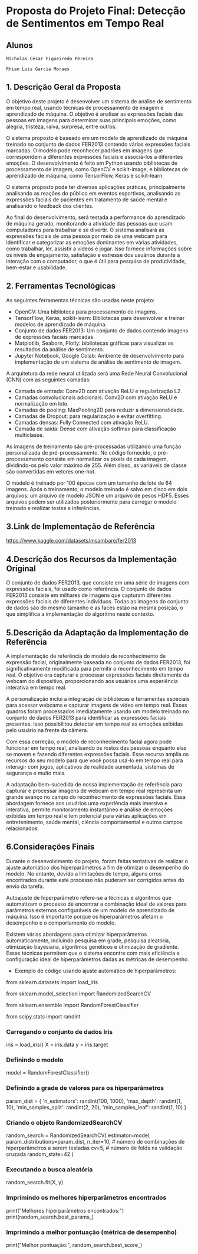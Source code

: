 # Proposta do Projeto Final: Detecção de Sentimentos em Tempo Real

## Alunos

`Nícholas César Figueiredo Pereira`

`Rhian Luis Garcia Moraes`
 
## 1. Descrição Geral da Proposta

O objetivo deste projeto é desenvolver um sistema de análise de sentimento em tempo real, usando técnicas de processamento de imagem e aprendizado de máquina. O objetivo é analisar as expressões faciais das pessoas em imagens para determinar suas principais emoções, como alegria, tristeza, raiva, surpresa, entre outros.

O sistema proposto é baseado em um modelo de aprendizado de máquina treinado no conjunto de dados FER2013 contendo várias expressões faciais marcadas. O modelo pode reconhecer padrões em imagens que correspondem a diferentes expressões faciais e associá-los a diferentes emoções. O desenvolvimento é feito em Python usando bibliotecas de processamento de imagem, como OpenCV e scikit-image, e bibliotecas de aprendizado de máquina, como TensorFlow, Keras e scikit-learn.

O sistema proposto pode ter diversas aplicações práticas, principalmente analisando as reações do público em eventos esportivos, analisando as expressões faciais de pacientes em tratamento de saúde mental e analisando o feedback dos clientes.

Ao final do desenvolvimento, será testada a performance do aprendizado de máquina gerado, monitorando a atividade das pessoas que usam computadores para trabalhar e se divertir. O sistema analisará as expressões faciais de uma pessoa por meio de uma webcam para identificar e categorizar as emoções dominantes em várias atividades, como trabalhar, ler, assistir a vídeos e jogar. Isso fornece informações sobre os níveis de engajamento, satisfação e estresse dos usuários durante a interação com o computador, o que é útil para pesquisa de produtividade, bem-estar e usabilidade.

## 2. Ferramentas Tecnológicas

As seguintes ferramentas técnicas são usadas neste projeto:
- OpenCV: Uma biblioteca para processamento de imagens.
- TensorFlow, Keras, scikit-learn: Bibliotecas para desenvolver e treinar modelos de aprendizado de máquina.
- Conjunto de dados FER2013: Um conjunto de dados contendo imagens de expressões faciais marcadas.
- Matplotlib, Seaborn, Plotly: bibliotecas gráficas para visualizar os resultados da análise de sentimento.
- Jupyter Notebook, Google Colab: Ambiente de desenvolvimento para implementação de um sistema de análise de sentimento de imagem.

A arquitetura da rede neural utilizada será uma Rede Neural Convolucional (CNN) com as seguintes camadas:
- Camada de entrada: Conv2D com ativação ReLU e regularização L2.
- Camadas convolucionais adicionais: Conv2D com ativação ReLU e normalização em lote.
- Camadas de pooling: MaxPooling2D para reduzir a dimensionalidade.
- Camadas de Dropout: para regularização e evitar overfitting.
- Camadas densas: Fully Connected com ativação ReLU.
- Camada de saída: Dense com ativação softmax para classificação multiclasse.

As imagens de treinamento são pré-processadas utilizando uma função personalizada de pré-processamento. No código fornecido, o pré-processamento consiste em normalizar os pixels de cada imagem, dividindo-os pelo valor máximo de 255. Além disso, as variáveis de classe são convertidas em vetores one-hot.

O modelo é treinado por 100 épocas com um tamanho de lote de 64 imagens. Após o treinamento, o modelo treinado é salvo em disco em dois arquivos: um arquivo de modelo JSON e um arquivo de pesos HDF5. Esses arquivos podem ser utilizados posteriormente para carregar o modelo treinado e realizar testes e inferências.

## 3.Link de Implementação de Referência
https://www.kaggle.com/datasets/msambare/fer2013

## 4.Descrição dos Recursos da Implementação Original
O conjunto de dados FER2013, que consiste em uma série de imagens com expressões faciais, foi usado como referência. O conjunto de dados FER2013 consiste em milhares de imagens que capturam diferentes expressões faciais de diferentes indivíduos. Todas as imagens do conjunto de dados são do mesmo tamanho e as faces estão na mesma posição, o que simplifica a implementação do algoritmo neste contexto.

## 5.Descrição da Adaptação da Implementação de Referência
A implementação de referência do modelo de reconhecimento de expressão facial, originalmente baseada no conjunto de dados FER2013, foi significativamente modificada para permitir o reconhecimento em tempo real. O objetivo era capturar e processar expressões faciais diretamente da webcam do dispositivo, proporcionando aos usuários uma experiência interativa em tempo real.

A personalização inclui a integração de bibliotecas e ferramentas especiais para acessar webcams e capturar imagens de vídeo em tempo real. Esses quadros foram processados ​​imediatamente usando um modelo treinado no conjunto de dados FER2013 para identificar as expressões faciais presentes. Isso possibilitou detectar em tempo real as emoções exibidas pelo usuário na frente da câmera.

Com essa correção, o modelo de reconhecimento facial agora pode funcionar em tempo real, analisando os rostos das pessoas enquanto elas se movem e fazendo diferentes expressões faciais. Esse recurso amplia os recursos do seu modelo para que você possa usá-lo em tempo real para interagir com jogos, aplicativos de realidade aumentada, sistemas de segurança e muito mais.

A adaptação bem-sucedida de nossa implementação de referência para capturar e processar imagens de webcam em tempo real representa um grande avanço no campo do reconhecimento de expressões faciais. Essa abordagem fornece aos usuários uma experiência mais imersiva e interativa, permite monitoramento instantâneo e análise de emoções exibidas em tempo real e tem potencial para várias aplicações em entretenimento, saúde mental, ciência comportamental e outros campos relacionados.

## 6.Considerações Finais
Durante o desenvolvimento do projeto, foram feitas tentativas de realizar o ajuste automático dos hiperparâmetros a fim de otimizar o desempenho do modelo. No entanto, devido a limitações de tempo, alguns erros encontrados durante este processo não puderam ser corrigidos antes do envio da tarefa.

Autoajuste de hiperparâmetro refere-se a técnicas e algoritmos que automatizam o processo de encontrar a combinação ideal de valores para parâmetros externos configuráveis ​​de um modelo de aprendizado de máquina. Isso é importante porque os hiperparâmetros afetam o desempenho e o comportamento do modelo.

Existem várias abordagens para otimizar hiperparâmetros automaticamente, incluindo pesquisa em grade, pesquisa aleatória, otimização bayesiana, algoritmos genéticos e otimização de gradiente. Essas técnicas permitem que o sistema encontre com mais eficiência a configuração ideal de hiperparâmetros dadas as métricas de desempenho.

- Exemplo de código usando ajuste automático de hiperparâmetros:
 
from sklearn.datasets import load_iris

from sklearn.model_selection import RandomizedSearchCV

from sklearn.ensemble import RandomForestClassifier

from scipy.stats import randint
 
### Carregando o conjunto de dados Iris
iris = load_iris()
X = iris.data
y = iris.target 
### Definindo o modelo
model = RandomForestClassifier()
### Definindo a grade de valores para os hiperparâmetros
param_dist = {
	'n_estimators': randint(100, 1000),
	'max_depth': randint(1, 10),
	'min_samples_split': randint(2, 20),
	'min_samples_leaf': randint(1, 10)
}
### Criando o objeto RandomizedSearchCV
random_search = RandomizedSearchCV(
	estimator=model,
	param_distributions=param_dist,
	n_iter=10,  # número de combinações de hiperparâmetros a serem testadas
	cv=5,  # número de folds na validação cruzada
	random_state=42
)
### Executando a busca aleatória
random_search.fit(X, y)
 
### Imprimindo os melhores hiperparâmetros encontrados
print("Melhores hiperparâmetros encontrados:")
print(random_search.best_params_)
### Imprimindo a melhor pontuação (métrica de desempenho)
print("Melhor pontuação:", random_search.best_score_)
